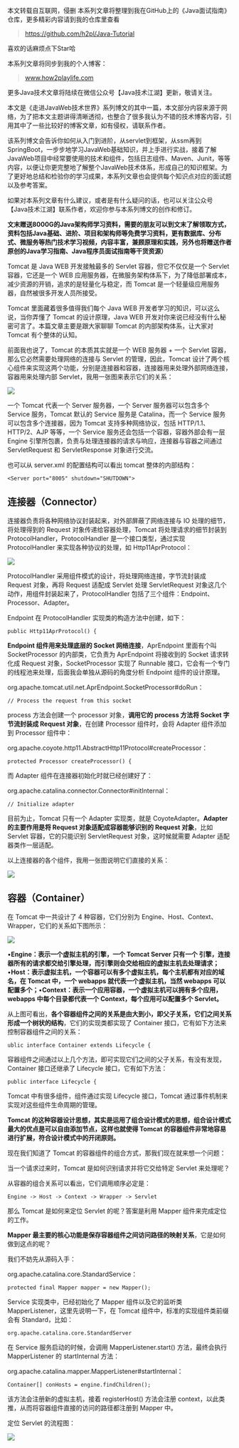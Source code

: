 

 
本文转载自互联网，侵删
本系列文章将整理到我在GitHub上的《Java面试指南》仓库，更多精彩内容请到我的仓库里查看
> https://github.com/h2pl/Java-Tutorial

喜欢的话麻烦点下Star哈

本系列文章将同步到我的个人博客：
> www.how2playlife.com

更多Java技术文章将陆续在微信公众号【Java技术江湖】更新，敬请关注。

本文是《走进JavaWeb技术世界》系列博文的其中一篇，本文部分内容来源于网络，为了把本文主题讲得清晰透彻，也整合了很多我认为不错的技术博客内容，引用其中了一些比较好的博客文章，如有侵权，请联系作者。

该系列博文会告诉你如何从入门到进阶，从servlet到框架，从ssm再到SpringBoot，一步步地学习JavaWeb基础知识，并上手进行实战，接着了解JavaWeb项目中经常要使用的技术和组件，包括日志组件、Maven、Junit，等等内容，以便让你更完整地了解整个JavaWeb技术体系，形成自己的知识框架。为了更好地总结和检验你的学习成果，本系列文章也会提供每个知识点对应的面试题以及参考答案。

如果对本系列文章有什么建议，或者是有什么疑问的话，也可以关注公众号【Java技术江湖】联系作者，欢迎你参与本系列博文的创作和修订。

**文末赠送8000G的Java架构师学习资料，需要的朋友可以到文末了解领取方式，资料包括Java基础、进阶、项目和架构师等免费学习资料，更有数据库、分布式、微服务等热门技术学习视频，内容丰富，兼顾原理和实践，另外也将赠送作者原创的Java学习指南、Java程序员面试指南等干货资源）**
<!-- more -->

Tomcat 是 Java WEB 开发接触最多的 Servlet 容器，但它不仅仅是一个 Servlet 容器，它还是一个 WEB 应用服务器，在微服务架构体系下，为了降低部署成本，减少资源的开销，追求的是轻量化与稳定，而 Tomcat 是一个轻量级应用服务器，自然被很多开发人员所接受。

Tomcat 里面藏着很多值得我们每个 Java WEB 开发者学习的知识，可以这么说，当你弄懂了 Tomcat 的设计原理，Java WEB 开发对你来说已经没有什么秘密可言了。本篇文章主要是跟大家聊聊 Tomcat 的内部架构体系，让大家对 Tomcat 有个整体的认知。

前面我也说了，Tomcat 的本质其实就是一个 WEB 服务器 + 一个 Servlet 容器，那么它必然需要处理网络的连接与 Servlet 的管理，因此，Tomcat 设计了两个核心组件来实现这两个功能，分别是连接器和容器，连接器用来处理外部网络连接，容器用来处理内部 Servlet，我用一张图来表示它们的关系：

![](https://java-tutorial.oss-cn-shanghai.aliyuncs.com/20230405153506.png)

一个 Tomcat 代表一个 Server 服务器，一个 Server 服务器可以包含多个 Service 服务，Tomcat 默认的 Service 服务是 Catalina，而一个 Service 服务可以包含多个连接器，因为 Tomcat 支持多种网络协议，包括 HTTP/1.1、HTTP/2、AJP 等等，一个 Service 服务还会包括一个容器，容器外部会有一层 Engine 引擎所包裹，负责与处理连接器的请求与响应，连接器与容器之间通过 ServletRequest 和 ServletResponse 对象进行交流。

也可以从 server.xml 的配置结构可以看出 tomcat 整体的内部结构：

<section>

```
<Server port="8005" shutdown="SHUTDOWN">
```

</section>

## 连接器（Connector）

连接器负责将各种网络协议封装起来，对外部屏蔽了网络连接与 IO 处理的细节，将处理得到的 Request 对象传递给容器处理，Tomcat 将处理请求的细节封装到 ProtocolHandler，ProtocolHandler 是一个接口类型，通过实现 ProtocolHandler 来实现各种协议的处理，如 Http11AprProtocol：

![](https://java-tutorial.oss-cn-shanghai.aliyuncs.com/20230405153520.png)

ProtocolHandler 采用组件模式的设计，将处理网络连接，字节流封装成 Request 对象，再将 Request 适配成 Servlet 处理 ServletRequest 对象这几个动作，用组件封装起来了，ProtocolHandler 包括了三个组件：Endpoint、Processor、Adapter。

Endpoint 在 ProtocolHandler 实现类的构造方法中创建，如下：

<section>

```
public Http11AprProtocol() {
```

</section>

**Endpoint 组件用来处理底层的 Socket 网络连接**，AprEndpoint 里面有个叫 SocketProcessor 的内部类，它负责为 AprEndpoint 将接收到的 Socket 请求转化成 Request 对象，SocketProcessor 实现了 Runnable 接口，它会有一个专门的线程池来处理，后面我会单独从源码的角度分析 Endpoint 组件的设计原理。

org.apache.tomcat.util.net.AprEndpoint.SocketProcessor#doRun：

<section>

```
// Process the request from this socket
```

</section>

process 方法会创建一个 processor 对象，**调用它的 process 方法将 Socket 字节流封装成 Request 对象**，在创建 Processor 组件时，会将 Adapter 组件添加到 Processor 组件中：

org.apache.coyote.http11.AbstractHttp11Protocol#createProcessor：

<section>

```
protected Processor createProcessor() {
```

</section>

而 Adapter 组件在连接器初始化时就已经创建好了：

org.apache.catalina.connector.Connector#initInternal：

<section>

```
// Initialize adapter
```

</section>

目前为止，Tomcat 只有一个 Adapter 实现类，就是 CoyoteAdapter。**Adapter 的主要作用是将 Request 对象适配成容器能够识别的 Request 对象**，比如 Servlet 容器，它的只能识别 ServletRequest 对象，这时候就需要 Adapter 适配器类作一层适配。

以上连接器的各个组件，我用一张图说明它们直接的关系：

![](https://java-tutorial.oss-cn-shanghai.aliyuncs.com/20230405153534.png)

## 容器（Container）

在 Tomcat 中一共设计了 4 种容器，它们分别为 Engine、Host、Context、Wrapper，它们的关系如下图所示：

![](https://java-tutorial.oss-cn-shanghai.aliyuncs.com/20230405153549.png)

•**Engine：表示一个虚拟主机的引擎，一个 Tomcat Server 只有一个 引擎，连接器所有的请求都交给引擎处理，而引擎则会交给相应的虚拟主机去处理请求；**•**Host：表示虚拟主机，一个容器可以有多个虚拟主机，每个主机都有对应的域名，在 Tomcat 中，一个 webapps 就代表一个虚拟主机，当然 webapps 可以配置多个；**•**Context：表示一个应用容器，一个虚拟主机可以拥有多个应用，webapps 中每个目录都代表一个 Context，每个应用可以配置多个 Servlet。**

从上图可看出，**各个容器组件之间的关系是由大到小，即父子关系，它们之间关系形成一个树状的结构**，它们的实现类都实现了 Container 接口，它有如下方法来控制容器组件之间的关系：

<section>

```
ublic interface Container extends Lifecycle {
```

</section>

容器组件之间通过以上几个方法，即可实现它们之间的父子关系，有没有发现，Container 接口还继承了 Lifecycle 接口，它有如下方法：

<section>

```
public interface Lifecycle {   
```

</section>

Tomcat 中有很多组件，组件通过实现 Lifecycle 接口，Tomcat 通过事件机制来实现对这些组件生命周期的管理。

**Tomcat 的这种容器设计思想，其实是运用了组合设计模式的思想，组合设计模式最大的优点是可以自由添加节点，这样也就使得 Tomcat 的容器组件非常地容易进行扩展，符合设计模式中的开闭原则。**

现在我们知道了 Tomcat 的容器组件的组合方式，那我们现在就来想一个问题：

当一个请求过来时，Tomcat 是如何识别请求并将它交给特定 Servlet 来处理呢？

从容器的组合关系可以看出，它们调用顺序必定是：

<section>

```
Engine -> Host -> Context -> Wrapper -> Servlet
```

</section>

那么 Tomcat 是如何来定位 Servlet 的呢？答案是利用 Mapper 组件来完成定位的工作。

**Mapper 最主要的核心功能是保存容器组件之间访问路径的映射关系**，它是如何做到这点的呢？

我们不妨先从源码入手：

org.apache.catalina.core.StandardService：

<section>

```
protected final Mapper mapper = new Mapper();
```

</section>

Service 实现类中，已经初始化了 Mapper 组件以及它的监听类 MapperListener，这里先说明一下，在 Tomcat 组件中，标准的实现组件类前缀会有 Standard，比如：

<section>

```
org.apache.catalina.core.StandardServer
```

</section>

在 Service 服务启动的时候，会调用 MapperListener.start() 方法，最终会执行 MapperListener 的 startInternal 方法：

org.apache.catalina.mapper.MapperListener#startInternal：

<section>

```
Container[] conHosts = engine.findChildren();
```

</section>

该方法会注册新的虚拟主机，接着 registerHost() 方法会注册 context，以此类推，从而将容器组件直接的访问的路径都注册到 Mapper 中。

定位 Servlet 的流程图：

![](https://java-tutorial.oss-cn-shanghai.aliyuncs.com/20230405153609.png)
